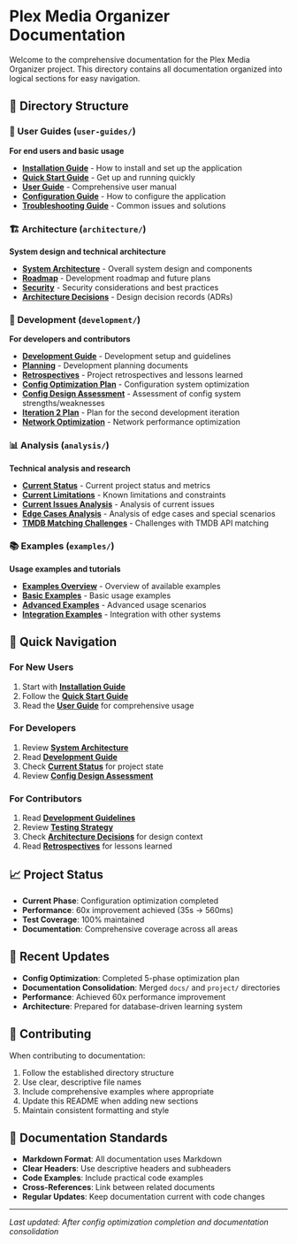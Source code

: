 # Plex Media Organizer Documentation

Welcome to the comprehensive documentation for the Plex Media Organizer project. This directory contains all documentation organized into logical sections for easy navigation.

## 📁 Directory Structure

### 🚀 User Guides (`user-guides/`)
**For end users and basic usage**

- **[Installation Guide](user-guides/installation.md)** - How to install and set up the application
- **[Quick Start Guide](user-guides/quick-start.md)** - Get up and running quickly
- **[User Guide](user-guides/user-guide.md)** - Comprehensive user manual
- **[Configuration Guide](user-guides/configuration.md)** - How to configure the application
- **[Troubleshooting Guide](user-guides/troubleshooting.md)** - Common issues and solutions

### 🏗️ Architecture (`architecture/`)
**System design and technical architecture**

- **[System Architecture](architecture/architecture.md)** - Overall system design and components
- **[Roadmap](architecture/roadmap.md)** - Development roadmap and future plans
- **[Security](architecture/security.md)** - Security considerations and best practices
- **[Architecture Decisions](architecture/decisions/)** - Design decision records (ADRs)

### 🔧 Development (`development/`)
**For developers and contributors**

- **[Development Guide](development/README.md)** - Development setup and guidelines
- **[Planning](development/planning/)** - Development planning documents
- **[Retrospectives](development/retrospectives/)** - Project retrospectives and lessons learned
- **[Config Optimization Plan](development/config_optimization_plan.md)** - Configuration system optimization
- **[Config Design Assessment](development/config_design_assessment.md)** - Assessment of config system strengths/weaknesses
- **[Iteration 2 Plan](development/ITERATION_2_PLAN.md)** - Plan for the second development iteration
- **[Network Optimization](development/network-optimization.md)** - Network performance optimization

### 📊 Analysis (`analysis/`)
**Technical analysis and research**

- **[Current Status](analysis/status.md)** - Current project status and metrics
- **[Current Limitations](analysis/CURRENT_LIMITATIONS.md)** - Known limitations and constraints
- **[Current Issues Analysis](analysis/CURRENT_ISSUES_ANALYSIS.md)** - Analysis of current issues
- **[Edge Cases Analysis](analysis/edge_cases_analysis.md)** - Analysis of edge cases and special scenarios
- **[TMDB Matching Challenges](analysis/tmdb_matching_challenges.md)** - Challenges with TMDB API matching

### 📚 Examples (`examples/`)
**Usage examples and tutorials**

- **[Examples Overview](examples/README.md)** - Overview of available examples
- **[Basic Examples](examples/basic/)** - Basic usage examples
- **[Advanced Examples](examples/advanced/)** - Advanced usage scenarios
- **[Integration Examples](examples/integrations/)** - Integration with other systems

## 🎯 Quick Navigation

### For New Users
1. Start with **[Installation Guide](user-guides/installation.md)**
2. Follow the **[Quick Start Guide](user-guides/quick-start.md)**
3. Read the **[User Guide](user-guides/user-guide.md)** for comprehensive usage

### For Developers
1. Review **[System Architecture](architecture/architecture.md)**
2. Read **[Development Guide](development/README.md)**
3. Check **[Current Status](analysis/status.md)** for project state
4. Review **[Config Design Assessment](development/config_design_assessment.md)**

### For Contributors
1. Read **[Development Guidelines](development/planning/development-guidelines.md)**
2. Review **[Testing Strategy](development/planning/testing-strategy.md)**
3. Check **[Architecture Decisions](architecture/decisions/)** for design context
4. Read **[Retrospectives](development/retrospectives/)** for lessons learned

## 📈 Project Status

- **Current Phase**: Configuration optimization completed
- **Performance**: 60x improvement achieved (35s → 560ms)
- **Test Coverage**: 100% maintained
- **Documentation**: Comprehensive coverage across all areas

## 🔄 Recent Updates

- **Config Optimization**: Completed 5-phase optimization plan
- **Documentation Consolidation**: Merged `docs/` and `project/` directories
- **Performance**: Achieved 60x performance improvement
- **Architecture**: Prepared for database-driven learning system

## 🤝 Contributing

When contributing to documentation:

1. Follow the established directory structure
2. Use clear, descriptive file names
3. Include comprehensive examples where appropriate
4. Update this README when adding new sections
5. Maintain consistent formatting and style

## 📝 Documentation Standards

- **Markdown Format**: All documentation uses Markdown
- **Clear Headers**: Use descriptive headers and subheaders
- **Code Examples**: Include practical code examples
- **Cross-References**: Link between related documents
- **Regular Updates**: Keep documentation current with code changes

---

*Last updated: After config optimization completion and documentation consolidation*
